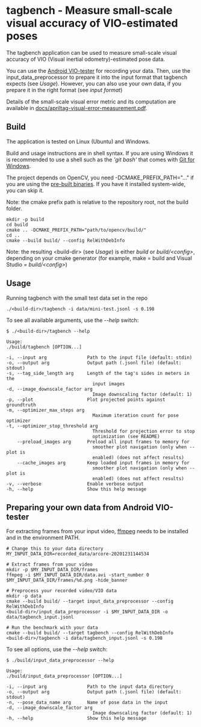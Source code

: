 # tagbench - Measure small-scale visual accuracy of VIO-estimated poses

The tagbench application can be used to measure small-scale visual accuracy of VIO (Visual inertial odometry)-estimated pose data.


You can use the [Android VIO-tester](https://github.com/AaltoML/android-viotester) for recording your data.
Then, use the input_data_preprocessor to prepare it into the input format that tagbench expects (see <i>Usage</i>).
However, you can also use your own data, if you prepare it in the right format (see <i>input format</i>)

Details of the small-scale visual error metric and its computation are available in [docs/apriltag-visual-error-measurement.pdf](docs/apriltag-visual-error-measurement.pdf).

## Build

The application is tested on Linux (Ubuntu) and Windows.

Build and usage instructions are in shell syntax. If you are using Windows it is recommended to use a shell such as the <i>'git bash'</i> that comes with [Git for Windows](https://gitforwindows.org/).

The project depends on OpenCV, you need -DCMAKE_PREFIX_PATH="..." if you are using the [pre-built binaries](https://opencv.org/releases/). If you have it installed system-wide, you can skip it.

Note: the cmake prefix path is relative to the repository root, not the build folder.

    mkdir -p build
    cd build
    cmake .. -DCMAKE_PREFIX_PATH="path/to/opencv/build/"
    cd ..
    cmake --build build/ --config RelWithDebInfo

Note: the resulting \<build-dir\> (see <i>Usage</i>) is either <i>build</i> or <i>build/\<config\></i>, depending on your cmake generator (for example, make = build and Visual Studio = <i>build/\<config\></i>)

## Usage

Running tagbench with the small test data set in the repo

    ./<build-dir>/tagbench -i data/mini-test.jsonl -s 0.198

To see all available arguments, use the <i>--help</i> switch:

    $ ./<build-dir>/tagbench --help

    Usage:
    ./build/tagbench [OPTION...]

    -i, --input arg               Path to the input file (default: stdin)
    -o, --output arg              Output path (.jsonl file) (default: stdout)
    -s, --tag_side_length arg     Length of the tag's sides in meters in the
                                    input images
    -d, --image_downscale_factor arg
                                    Image downscaling factor (default: 1)
    -p, --plot                    Plot projected points against groundtruth
    -m, --optimizer_max_steps arg
                                    Maximum iteration count for pose optimizer
    -t, --optimizer_stop_threshold arg
                                    Threshold for projection error to stop
                                    optimization (see README)
        --preload_images arg      Preload all input frames to memory for
                                    smoother plot navigation (only when --plot is
                                    enabled) (does not affect results)
        --cache_images arg        Keep loaded input frames in memory for
                                    smoother plot navigation (only when --plot is
                                    enabled) (does not affect results)
    -v, --verbose                 Enable verbose output
    -h, --help                    Show this help message

## Preparing your own data from Android VIO-tester

For extracting frames from your input video, [ffmpeg](https://ffmpeg.org/) needs to be installed and in the environment PATH.

    # Change this to your data directory
    MY_INPUT_DATA_DIR=recorded_data/arcore-20201231144534

    # Extract frames from your video
    mkdir -p $MY_INPUT_DATA_DIR/frames
    ffmpeg -i $MY_INPUT_DATA_DIR/data.avi -start_number 0 $MY_INPUT_DATA_DIR/frames/%d.png -hide_banner

    # Preprocess your recorded video/VIO data
    mkdir -p data
    cmake --build build/ --target input_data_preprocessor --config RelWithDebInfo
    <build-dir>/input_data_preprocessor -i $MY_INPUT_DATA_DIR -o data/tagbench_input.jsonl

    # Run the benchmark with your data
    cmake --build build/ --target tagbench --config RelWithDebInfo
    <build-dir>/tagbench -i data/tagbench_input.jsonl -s 0.198

To see all options, use the <i>--help</i> switch:

    $ ./build/input_data_preprocessor --help

    Usage:
    ./build/input_data_preprocessor [OPTION...]

    -i, --input arg               Path to the input data directory
    -o, --output arg              Output path (.jsonl file) (default: stdout)
    -n, --pose_data_name arg      Name of pose data in the input
    -d, --image_downscale_factor arg
                                    Image downscaling factor (default: 1)
    -h, --help                    Show this help message
